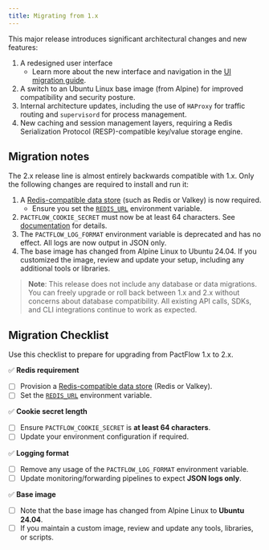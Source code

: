 ```yaml
---
title: Migrating from 1.x
---
```


This major release introduces significant architectural changes and new features:

1. A redesigned user interface  
   - Learn more about the new interface and navigation in the [UI migration guide](/docs/user-interface/migration/new).
2. A switch to an Ubuntu Linux base image (from Alpine) for improved compatibility and security posture.
3. Internal architecture updates, including the use of `HAProxy` for traffic routing and `supervisord` for process management.
4. New caching and session management layers, requiring a Redis Serialization Protocol (RESP)-compatible key/value storage engine.

## Migration notes

The 2.x release line is almost entirely backwards compatible with 1.x. Only the following changes are required to install and run it:

1. A [Redis-compatible data store](/docs/on-premises-2x/redis) (such as Redis or Valkey) is now required.  
   - Ensure you set the [`REDIS_URL`](/docs/on-premises-2x/environment-variables#redis_url) environment variable.
2. `PACTFLOW_COOKIE_SECRET` must now be at least 64 characters. See [documentation](/docs/on-premises-2x/environment-variables#pactflow_cookie_secret) for details.
3. The `PACTFLOW_LOG_FORMAT` environment variable is deprecated and has no effect. All logs are now output in JSON only.
4. The base image has changed from Alpine Linux to Ubuntu 24.04. If you customized the image, review and update your setup, including any additional tools or libraries.

> **Note**: This release does not include any database or data migrations. You can freely upgrade or roll back between 1.x and 2.x without concerns about database compatibility. All existing API calls, SDKs, and CLI integrations continue to work as expected.

## Migration Checklist

Use this checklist to prepare for upgrading from PactFlow 1.x to 2.x.  

✅ **Redis requirement**  
- [ ] Provision a [Redis-compatible data store](/docs/on-premises-2x/redis) (Redis or Valkey).  
- [ ] Set the [`REDIS_URL`](/docs/on-premises-2x/environment-variables#redis_url) environment variable.  

✅ **Cookie secret length**  
- [ ] Ensure `PACTFLOW_COOKIE_SECRET` is **at least 64 characters**.  
- [ ] Update your environment configuration if required.  

✅ **Logging format**  
- [ ] Remove any usage of the `PACTFLOW_LOG_FORMAT` environment variable.  
- [ ] Update monitoring/forwarding pipelines to expect **JSON logs only**.  

✅ **Base image**  
- [ ] Note that the base image has changed from Alpine Linux to **Ubuntu 24.04**.  
- [ ] If you maintain a custom image, review and update any tools, libraries, or scripts.  